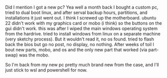 Did I mention I got a new pc? Yea well a month back I bought a custom pc, tried to dual boot linux,
and after serval backup hours, partitions, and installations it just went out. I think I screwed up the motherboard.
ubuntu 22 didn't work with my graphics card or mobo (i think) so the buttons on the gui didn't work.
this was after I wiped the main windows operating system from the hardrive. tried to install windows from linux on a separate machine
(very sketchy process). But it wouldn't read it, no os found. tried to flash back the bios but go no post, no display, no nothing.
After weeks of toil I bout new parts, mobo, and os and the only new part that worked (via part-swap) was the mobo.

So I'm back from my new pc pretty much brand new from the case, and I'll just stick to wsl and powershell for now. 